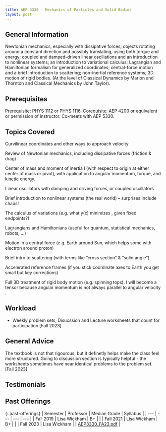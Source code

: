```yaml
---
title: AEP 3330 - Mechanics of Particles and Solid Bodies
layout: post
---
```


<link rel="stylesheet" href="/main.css">

## General Information

Newtonian mechanics, especially with dissipative forces; objects rotating around a constant direction and possibly translating, using both torque and energy; coupled and damped-driven linear oscillations and an introduction to nonlinear systems; an introduction to variational calculus; Lagrangian and Hamiltonian formalism for generalized coordinates; central-force motion and a brief introduction to scattering; non-inertial reference systems; 3D motion of rigid bodies. (At the level of Classical Dynamics by Marion and Thornton and Classical Mechanics by John Taylor).
## Prerequisites

Prerequisite: PHYS 1112 or PHYS 1116. Corequisite: AEP 4200 or equivalent or permission of instructor. Co-meets with AEP 5330.

## Topics Covered

Curvilinear coordinates and other ways to approach velocity
 

Review of Newtonian mechanics, including dissipative forces (friction & drag)
 

Center of mass and moment of inertia I (with respect to origin at either center of mass or pivot), with application to angular momentum, torque, and kinetic energy.
 

Linear oscillators with damping and driving forces, or coupled oscillators
 

Brief introduction to nonlinear systems (the real world) – surprises include chaos!
 

The calculus of variations (e.g. what y(x) minimizes , given fixed endpoints?)
 

Lagrangians and Hamiltonians (useful for quantum, statistical mechanics, robots, …)
 

 

Motion in a central force (e.g. Earth around Sun, which helps some with electron around proton)
 

 

Brief intro to scattering (with terms like “cross section” & “solid angle”)
 

 

Accelerated reference frames
(if you stick coordinate axes to Earth you get small but key corrections)

 

 

Full 3D treatment of rigid body motion (e.g. spinning tops). I will become a tensor because angular momentum  is not always parallel to angular velocity .

## Workload
- Weekly problem sets, Disucssion and Lecture worksheets that count for participation [Fall 2023]

## General Advice
The textbook is not that rigourous, but it definetly helps make the class feel more structured. Going to discussion section is typically helpful - the worksheets sometimes have near identical problems to the problem set. [Fall 2023]

## Testimonials

## Past Offerings

{:.past-offerings}
| Semester | Professor | Median Grade | Syllabus |
| --- | --- | --- | --- |
| Fall 2019 | Lisa Wickham | B+ |  |
| Fall 2021 | Lisa Wickham | B+ |  |
| Fall 2023 | Lisa Wickham |  | <a href="/syllabi/AEP3330_FA23.pdf">AEP3330_FA23.pdf</a> |
